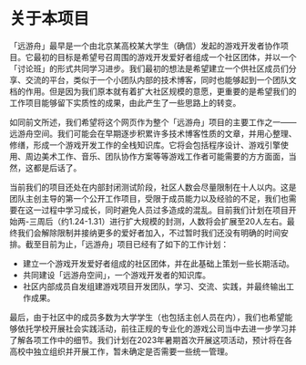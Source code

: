 # 关于本项目

「远游舟」最早是一个由北京某高校某大学生（确信）发起的游戏开发者协作项目。它最初的目标是希望号召周围的游戏开发爱好者组成一个社区团体，并以一个「讨论班」的形式共同学习进步。我们最初的想法是希望建立一个供社区成员们分享、交流的平台，类似于一个小团队内部的技术博客，同时也能够起到一个团队文档的作用。但是因为我们原本就有着扩大社区规模的意愿，更重要的是希望我们的工作项目能够留下实质性的成果，由此产生了一些思路上的转变。

如同前文所述，我们希望将这个网页作为整个「远游舟」项目的主要工作之一——远游舟空间。我们可能会在早期逐步积累许多技术博客性质的文章，并用心整理、修缮，形成一个游戏开发工作的全栈知识库。它将会包括程序设计、游戏引擎使用、周边美术工作、音乐、团队协作方案等等游戏工作者可能需要的方方面面，当然，这都是后话了。

当前我们的项目还处在内部封闭测试阶段，社区人数会尽量限制在十人以内。这是团队主创主导的第一个公开工作项目，受限于成员能力以及经验的不足，我们也需要在这一过程中学习成长，同时避免人员过多造成的混乱。目前我们计划在项目开始两-三周后（约1.24-1.31）进行扩大规模的封测，人数将会扩展至20人左右。最终我们会解除限制并接纳更多的爱好者加入，不过暂时我们还没有明确的时间安排。截至目前为止，「远游舟」项目已经有了如下的工作计划：

* 建立一个游戏开发爱好者组成的社区团体，并在此基础上策划一些长期活动。
* 共同建设「远游舟空间」，一个游戏开发者的知识库。
* 社区内部成员自发组建游戏项目开发团队，学习、交流、实践，并最终输出工作成果。

最后，由于社区中的成员多数为大学学生（也包括主创人员在内），我们也希望能够依托学校开展社会实践活动，前往正规的专业化的游戏公司当中去进一步学习并了解各项工作中的细节。我们计划在2023年暑期首次开展这项活动，预计将在各高校中独立组织并开展工作，暂未确定是否需要一些统一管理。